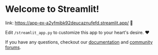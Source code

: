 # Welcome to Streamlit!

link: https://app-ex-a2yfmibk92deucaznufefd.streamlit.app/ 🚀

Edit `/streamlit_app.py` to customize this app to your heart's desire. :heart:

If you have any questions, checkout our [documentation](https://docs.streamlit.io) and [community
forums](https://discuss.streamlit.io).

